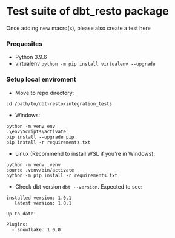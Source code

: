 # Test suite of dbt_resto package
Once adding new macro(s), please also create a test here

### Prequesites
- Python 3.9.6
- virtualenv `python -m pip install virtualenv --upgrade`

### Setup local enviroment
- Move to repo directory:
```
cd /path/to/dbt-resto/integration_tests
```

- Windows:
```
python -m venv env
.\env\Scripts\activate
pip install --upgrade pip
pip install -r requirements.txt
```

- Linux (Recommend to install WSL if you're in Windows):
```
python -m venv .venv
source .venv/bin/activate
python -m pip install -r requirements.txt
```

- Check dbt version `dbt --version`. Expected to see:
```
installed version: 1.0.1
   latest version: 1.0.1

Up to date!

Plugins:
  - snowflake: 1.0.0
```